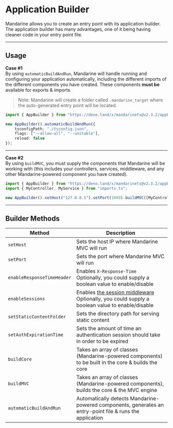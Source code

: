 # Application Builder
Mandarine allows you to create an entry point with its application builder. The application builder has many advantages, one of it being having cleaner code in your entry point file.

-------------------

## Usage

**Case #1**    
By using `automaticBuildAndRun`, Mandarine will handle running and configuring your application automatically, including the different imports of the different components you have created. These components **must be** available for exports & imports.

> Note: Mandarine will create a folder called `.mandarine_target` where the auto-generated entry point will be located.

```typescript
import { AppBuilder } from "https://deno.land/x/mandarinets@v2.3.2/appBuilder.ts";

new AppBuilder().automaticBuildAndRun({
    tsconfigPath: "./tsconfig.json",
    flags: ["--allow-all", "--unstable"],
    reload: false
});
```

-------------

**Case #2**   
By using `buildMVC`, you must supply the components that Mandarine will be working with (this includes your controllers, services, middleware, and any other Mandarine-powered component you have created).

```typescript
import { AppBuilder } from "https://deno.land/x/mandarinets@v2.3.2/appBuilder.ts";
import { MyController, MyService } from "imports.ts";

new AppBuilder().setHost("127.0.0.1").setPort(1099).buildMVC([MyController, MyService]).run();

```

------------

## Builder Methods

| Method | Description |
| ------ | ----------- | 
| `setHost` | Sets the host IP where Mandarine MVC will run |
| `setPort` | Sets the port where Mandarine MVC will run |
| `enableResponseTimeHeader` | Enables `X-Response-Time` <br> Optionally, you could supply a boolean value to enable/disable |
| `enableSessions` | Enables [the session middleware](https://www.mandarinets.org/docs/master/mandarine/session-middleware) <br> Optionally, you could supply a boolean value to enable/disable |
| `setStaticContentFolder` | Sets the directory path for serving static content |
| `setAuthExpirationTime` | Sets the amount of time an authentication session should take in order to be expired |
| `buildCore` | Takes an array of classes (Mandarine-powered components) to be built in the core & builds the core |
| `buildMVC` | Takes an array of classes (Mandarine-powered components), builds the core & the MVC engine |
| `automaticBuildAndRun` | Automatically detects Mandarine-powered components, generates an entry-point file & runs the application |